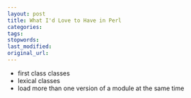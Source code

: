 ```yaml
---
layout: post
title: What I'd Love to Have in Perl
categories:
tags:
stopwords:
last_modified:
original_url:
---
```


* first class classes
* lexical classes
* load more than one version of a module at the same time

